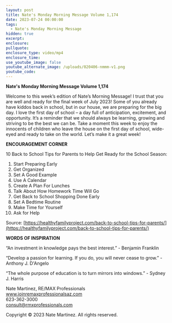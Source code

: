 ```yaml
---
layout: post
title: Nate's Monday Morning Message Volume 1,174
date: 2023-07-24 00:00:00
tags:
  - Nate's Monday Morning Message
hidden: true
excerpt:
enclosure:
pullquote:
enclosure_type: video/mp4
enclosure_time:
use_youtube_image: false
youtube_alternate_image: /uploads/020406-nmmm-v1.png
youtube_code:
---
```

**Nate's Monday Morning Message Volume 1,174**

Welcome to this week’s edition of Nate’s Morning Message! I trust that you are well and ready for the final week of July 2023! Some of you already have kiddos back in school, but in our house, we are preparing for the big day. I love the first day of school – a day full of anticipation, excitement, and opportunity. It’s a reminder that we should always be learning, growing and striving to be the best we can be. Take a moment this week to enjoy the innocents of children who leave the house on the first day of school, wide-eyed and ready to take on the world. Let’s make it a great week!&nbsp;

**ENCOURAGEMENT CORNER&nbsp;**

10 Back to School Tips for Parents to Help Get Ready for the School Season:

1. Start Preparing Early&nbsp;
2. Get Organized
3. Set A Good Example
4. Use A Calendar
5. Create A Plan For Lunches
6. Talk About How Homework Time Will Go
7. Get Back to School Shopping Done Early
8. Set A Bedtime Routine
9. Make Time for Yourself
10. Ask for Help&nbsp;

Source: [https://healthyfamilyproject.com/back-to-school-tips-for-parents/](https://healthyfamilyproject.com/back-to-school-tips-for-parents/)

**WORDS OF INSPIRATION**

“An investment in knowledge pays the best interest.” - Benjamin Franklin

“Develop a passion for learning. If you do, you will never cease to grow.” - Anthony J. D'Angelo

“The whole purpose of education is to turn mirrors into windows.” - Sydney J. Harris

Nate Martinez, RE/MAX Professionals<br>www.joinremaxprofessionalsaz.com<br>623-362-3000<br>consult@rmxprofessionals.com

Copyright © 2023 Nate Martinez. All rights reserved.